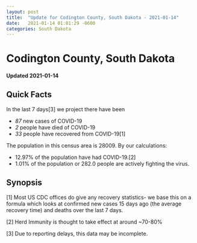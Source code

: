 ```yaml
---
layout: post
title:  "Update for Codington County, South Dakota - 2021-01-14"
date:   2021-01-14 01:01:29 -0600
categories: South Dakota
---
```


# Codington County, South Dakota
#### Updated 2021-01-14

## Quick Facts

In the last 7 days[3] we project there have been
- *87* new cases of COVID-19
- *2* people have died of COVID-19
- *33* people have recovered from COVID-19[1]

The population in this census area is 28009. By our calculations:
- 12.97% of the population have had COVID-19.[2]
- 1.01% of the population or 282.0 people are actively fighting the virus.

## Synopsis




[1] Most US CDC offices do give any recovery statistics- we base this on a formula which looks at confirmed new cases
15 days ago (the average recovery time) and deaths over the last 7 days.

[2] Herd Immunity is thought to take effect at around ~70-80%

[3] Due to reporting delays, this data may be incomplete.
 
    